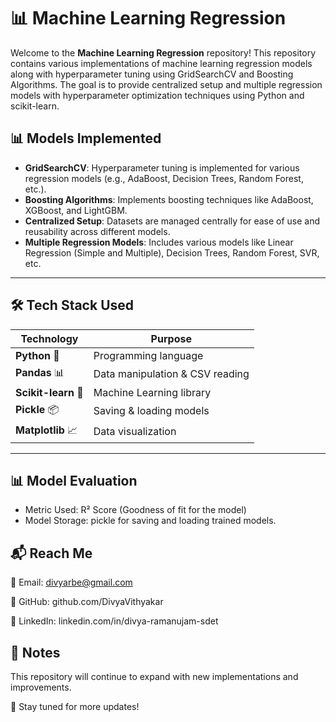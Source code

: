 # 📊 Machine Learning Regression 


Welcome to the **Machine Learning Regression** repository! This repository contains various implementations of machine learning regression models along with hyperparameter tuning using GridSearchCV and Boosting Algorithms. The goal is to provide centralized setup and multiple regression models with hyperparameter optimization techniques using Python and scikit-learn.

## 📊 Models Implemented

- **GridSearchCV**: Hyperparameter tuning is implemented for various regression models (e.g., AdaBoost, Decision Trees, Random Forest, etc.).
- **Boosting Algorithms**: Implements boosting techniques like AdaBoost, XGBoost, and LightGBM.
- **Centralized Setup**: Datasets are managed centrally for ease of use and reusability across different models.
- **Multiple Regression Models**: Includes various models like Linear Regression (Simple and Multiple), Decision Trees, Random Forest, SVR, etc.

---

## 🛠️ Tech Stack Used  

| Technology | Purpose |
|------------|---------|
| **Python** 🐍 | Programming language |
| **Pandas** 📊 | Data manipulation & CSV reading |
| **Scikit-learn** 🤖 | Machine Learning library |
| **Pickle** 📦 | Saving & loading models |
| **Matplotlib** 📈	| Data visualization |

---


## 📊 Model Evaluation
- Metric Used: R² Score (Goodness of fit for the model)
- Model Storage: pickle for saving and loading trained models.


## 📬 Reach Me

📧 Email: divyarbe@gmail.com

🔗 GitHub: github.com/DivyaVithyakar

🚀 LinkedIn: linkedin.com/in/divya-ramanujam-sdet

## 📃 Notes

This repository will continue to expand with new implementations and improvements.

🔄 Stay tuned for more updates!
